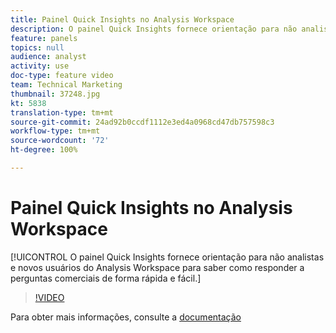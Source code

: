 ```yaml
---
title: Painel Quick Insights no Analysis Workspace
description: O painel Quick Insights fornece orientação para não analistas e novos usuários do Analysis Workspace para saber como responder a perguntas comerciais de forma rápida e fácil.
feature: panels
topics: null
audience: analyst
activity: use
doc-type: feature video
team: Technical Marketing
thumbnail: 37248.jpg
kt: 5838
translation-type: tm+mt
source-git-commit: 24ad92b0ccdf1112e3ed4a0968cd47db757598c3
workflow-type: tm+mt
source-wordcount: '72'
ht-degree: 100%

---
```



# Painel Quick Insights no Analysis Workspace

[!UICONTROL O painel Quick Insights fornece orientação para não analistas e novos usuários do Analysis Workspace para saber como responder a perguntas comerciais de forma rápida e fácil.]

>[!VIDEO](https://video.tv.adobe.com/v/37248/?quality=12&learn=on)

Para obter mais informações, consulte a [documentação](https://docs.adobe.com/content/help/pt-BR/analytics/analyze/analysis-workspace/panels/quickinsight.html)
